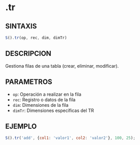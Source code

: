 # .tr

## SINTAXIS
```javascript
S().tr(op, rec, dim, dimTr)
```

## DESCRIPCION
Gestiona filas de una tabla (crear, eliminar, modificar).

## PARAMETROS
- `op`: Operación a realizar en la fila
- `rec`: Registro o datos de la fila
- `dim`: Dimensiones de la fila
- `dimTr`: Dimensiones específicas del TR

## EJEMPLO
```javascript
S().tr('add', {col1: 'valor1', col2: 'valor2'}, 100, 25);
```